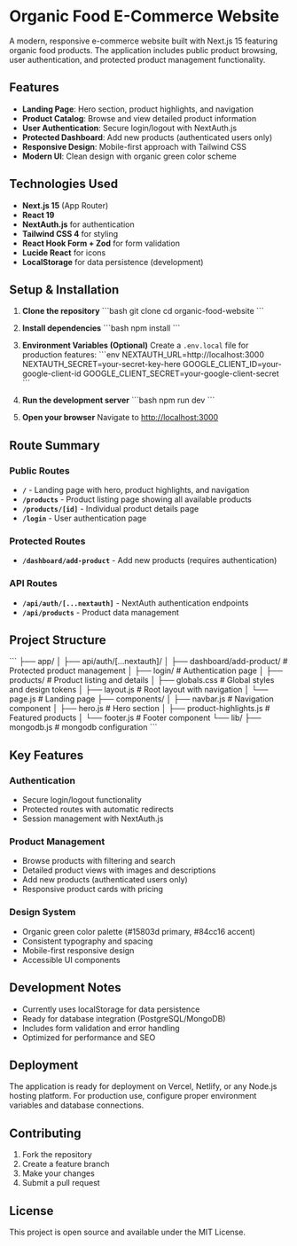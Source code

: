 # Organic Food E-Commerce Website

A modern, responsive e-commerce website built with Next.js 15 featuring organic food products. The application includes public product browsing, user authentication, and protected product management functionality.

## Features

- **Landing Page**: Hero section, product highlights, and navigation
- **Product Catalog**: Browse and view detailed product information
- **User Authentication**: Secure login/logout with NextAuth.js
- **Protected Dashboard**: Add new products (authenticated users only)
- **Responsive Design**: Mobile-first approach with Tailwind CSS
- **Modern UI**: Clean design with organic green color scheme

## Technologies Used

- **Next.js 15** (App Router)
- **React 19**
- **NextAuth.js** for authentication
- **Tailwind CSS 4** for styling
- **React Hook Form + Zod** for form validation
- **Lucide React** for icons
- **LocalStorage** for data persistence (development)

## Setup & Installation

1. **Clone the repository**
   \`\`\`bash
   git clone <repository-url>
   cd organic-food-website
   \`\`\`

2. **Install dependencies**
   \`\`\`bash
   npm install
   \`\`\`

3. **Environment Variables (Optional)**
   Create a `.env.local` file for production features:
   \`\`\`env
   NEXTAUTH_URL=http://localhost:3000
   NEXTAUTH_SECRET=your-secret-key-here
   GOOGLE_CLIENT_ID=your-google-client-id
   GOOGLE_CLIENT_SECRET=your-google-client-secret
   \`\`\`

4. **Run the development server**
   \`\`\`bash
   npm run dev
   \`\`\`

5. **Open your browser**
   Navigate to [http://localhost:3000](http://localhost:3000)

## Route Summary

### Public Routes
- **`/`** - Landing page with hero, product highlights, and navigation
- **`/products`** - Product listing page showing all available products
- **`/products/[id]`** - Individual product details page
- **`/login`** - User authentication page

### Protected Routes
- **`/dashboard/add-product`** - Add new products (requires authentication)

### API Routes
- **`/api/auth/[...nextauth]`** - NextAuth authentication endpoints
- **`/api/products`** - Product data management

## Project Structure

\`\`\`
├── app/
│   ├── api/auth/[...nextauth]/
│   ├── dashboard/add-product/     # Protected product management
│   ├── login/                     # Authentication page
│   ├── products/                  # Product listing and details
│   ├── globals.css               # Global styles and design tokens
│   ├── layout.js                 # Root layout with navigation
│   └── page.js                   # Landing page
├── components/
│   ├── navbar.js                 # Navigation component
│   ├── hero.js                   # Hero section
│   ├── product-highlights.js     # Featured products
│   └── footer.js                 # Footer component
└── lib/
    ├── mongodb.js                 # mongodb configuration
\`\`\`

## Key Features

### Authentication
- Secure login/logout functionality
- Protected routes with automatic redirects
- Session management with NextAuth.js

### Product Management
- Browse products with filtering and search
- Detailed product views with images and descriptions
- Add new products (authenticated users only)
- Responsive product cards with pricing

### Design System
- Organic green color palette (#15803d primary, #84cc16 accent)
- Consistent typography and spacing
- Mobile-first responsive design
- Accessible UI components

## Development Notes

- Currently uses localStorage for data persistence
- Ready for database integration (PostgreSQL/MongoDB)
- Includes form validation and error handling
- Optimized for performance and SEO

## Deployment

The application is ready for deployment on Vercel, Netlify, or any Node.js hosting platform. For production use, configure proper environment variables and database connections.

## Contributing

1. Fork the repository
2. Create a feature branch
3. Make your changes
4. Submit a pull request

## License

This project is open source and available under the MIT License.
